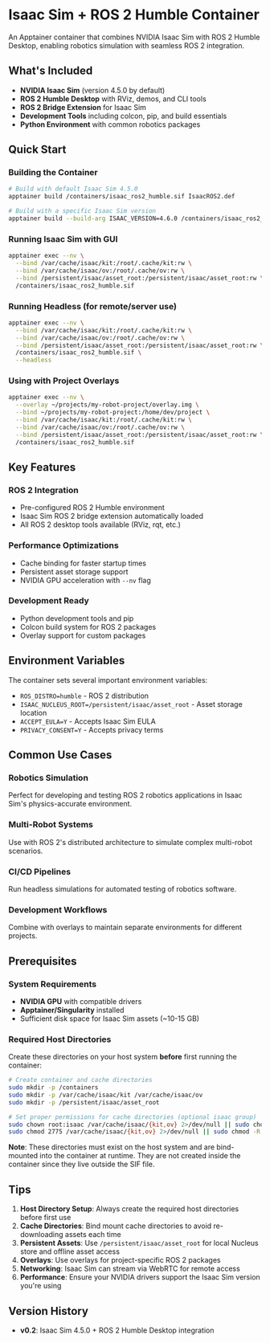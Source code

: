 # Isaac Sim + ROS 2 Humble Container

An Apptainer container that combines NVIDIA Isaac Sim with ROS 2 Humble Desktop, enabling robotics simulation with seamless ROS 2 integration.

## What's Included

- **NVIDIA Isaac Sim** (version 4.5.0 by default)
- **ROS 2 Humble Desktop** with RViz, demos, and CLI tools
- **ROS 2 Bridge Extension** for Isaac Sim
- **Development Tools** including colcon, pip, and build essentials
- **Python Environment** with common robotics packages

## Quick Start

### Building the Container

```bash
# Build with default Isaac Sim 4.5.0
apptainer build /containers/isaac_ros2_humble.sif IsaacROS2.def

# Build with a specific Isaac Sim version
apptainer build --build-arg ISAAC_VERSION=4.6.0 /containers/isaac_ros2_humble.sif IsaacROS2.def
```

### Running Isaac Sim with GUI

```bash
apptainer exec --nv \
  --bind /var/cache/isaac/kit:/root/.cache/kit:rw \
  --bind /var/cache/isaac/ov:/root/.cache/ov:rw \
  --bind /persistent/isaac/asset_root:/persistent/isaac/asset_root:rw \
  /containers/isaac_ros2_humble.sif
```

### Running Headless (for remote/server use)

```bash
apptainer exec --nv \
  --bind /var/cache/isaac/kit:/root/.cache/kit:rw \
  --bind /var/cache/isaac/ov:/root/.cache/ov:rw \
  --bind /persistent/isaac/asset_root:/persistent/isaac/asset_root:rw \
  /containers/isaac_ros2_humble.sif \
  --headless
```

### Using with Project Overlays

```bash
apptainer exec --nv \
  --overlay ~/projects/my-robot-project/overlay.img \
  --bind ~/projects/my-robot-project:/home/dev/project \
  --bind /var/cache/isaac/kit:/root/.cache/kit:rw \
  --bind /var/cache/isaac/ov:/root/.cache/ov:rw \
  --bind /persistent/isaac/asset_root:/persistent/isaac/asset_root:rw \
  /containers/isaac_ros2_humble.sif
```

## Key Features

### ROS 2 Integration
- Pre-configured ROS 2 Humble environment
- Isaac Sim ROS 2 bridge extension automatically loaded
- All ROS 2 desktop tools available (RViz, rqt, etc.)

### Performance Optimizations
- Cache binding for faster startup times
- Persistent asset storage support
- NVIDIA GPU acceleration with `--nv` flag

### Development Ready
- Python development tools and pip
- Colcon build system for ROS 2 packages
- Overlay support for custom packages

## Environment Variables

The container sets several important environment variables:

- `ROS_DISTRO=humble` - ROS 2 distribution
- `ISAAC_NUCLEUS_ROOT=/persistent/isaac/asset_root` - Asset storage location
- `ACCEPT_EULA=Y` - Accepts Isaac Sim EULA
- `PRIVACY_CONSENT=Y` - Accepts privacy terms

## Common Use Cases

### Robotics Simulation
Perfect for developing and testing ROS 2 robotics applications in Isaac Sim's physics-accurate environment.

### Multi-Robot Systems
Use with ROS 2's distributed architecture to simulate complex multi-robot scenarios.

### CI/CD Pipelines
Run headless simulations for automated testing of robotics software.

### Development Workflows
Combine with overlays to maintain separate environments for different projects.

## Prerequisites

### System Requirements
- **NVIDIA GPU** with compatible drivers
- **Apptainer/Singularity** installed
- Sufficient disk space for Isaac Sim assets (~10-15 GB)

### Required Host Directories
Create these directories on your host system **before** first running the container:

```bash
# Create container and cache directories
sudo mkdir -p /containers
sudo mkdir -p /var/cache/isaac/kit /var/cache/isaac/ov
sudo mkdir -p /persistent/isaac/asset_root

# Set proper permissions for cache directories (optional isaac group)
sudo chown root:isaac /var/cache/isaac/{kit,ov} 2>/dev/null || sudo chown -R $USER /var/cache/isaac
sudo chmod 2775 /var/cache/isaac/{kit,ov} 2>/dev/null || sudo chmod -R 755 /var/cache/isaac
```

**Note**: These directories must exist on the host system and are bind-mounted into the container at runtime. They are not created inside the container since they live outside the SIF file.

## Tips

1. **Host Directory Setup**: Always create the required host directories before first use
2. **Cache Directories**: Bind mount cache directories to avoid re-downloading assets each time
3. **Persistent Assets**: Use `/persistent/isaac/asset_root` for local Nucleus store and offline asset access
4. **Overlays**: Use overlays for project-specific ROS 2 packages
5. **Networking**: Isaac Sim can stream via WebRTC for remote access
6. **Performance**: Ensure your NVIDIA drivers support the Isaac Sim version you're using

## Version History

- **v0.2**: Isaac Sim 4.5.0 + ROS 2 Humble Desktop integration

